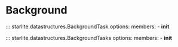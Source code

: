 # Background

::: starlite.datastructures.BackgroundTask
    options:
        members:
            - __init__

::: starlite.datastructures.BackgroundTasks
    options:
        members:
            - __init__
